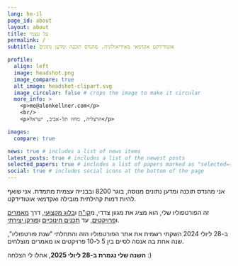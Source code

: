 ```yaml
---
lang: he-il
page_id: about
layout: about
title: על עצמי
permalink: /
subtitle: אוטודידקט אקדמאי מאידיאולוגיה. מהנדס תוכנה ומדען נתונים

profile:
  align: left
  image: headshot.png
  image_compare: true
  alt_image: headshot-clipart.svg
  image_circular: false # crops the image to make it circular
  more_info: >
    <p>me@alonkellner.com</p>
    <br/>
    <p>הרצליה, מחוז תל-אביב, ישראל</p>

images:
  compare: true

news: true # includes a list of news items
latest_posts: true # includes a list of the newest posts
selected_papers: true # includes a list of papers marked as "selected={true}"
social: true # includes social icons at the bottom of the page
---
```


אני מהנדס תוכנה ומדען נתונים מנוסה, בוגר 8200 ובבנייה עצמית מתמדת. אני שואף להיות דמות קהילתית מובילה ואקדמאי אוטודידקט.

זה הפורטפוליו שלי, הוא מציג את מגוון צדדי, מ[קו"ח](cv) ו[בלוג מקצועי](blog), דרך [מאמרים](publications) ו[פרויקטים](projects), עד [תכנים חינוכיים](teaching) ו[פורקן יצירתי](drawer).

ב-28 ליולי 2024 השקתי רשמית את אתר הפורטפוליו הזה והתחלתי "שנת פורטפוליו", שנה אחת בה אנסה לסיים בין 5 ל-10 פרויקטים או מאמרים מוצלחים.

**השנה שלי נגמרת ב-28 ליולי 2025**, אחלו לי הצלחה :)
